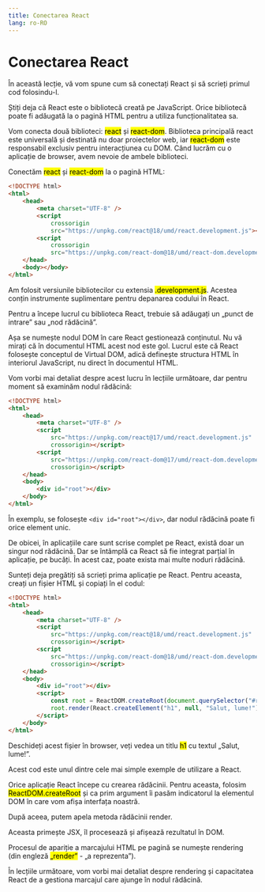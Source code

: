 ```yaml
---
title: Conectarea React
lang: ro-RO
---
```


# Conectarea React

În această lecție, vă vom spune cum să conectați React și să scrieți primul cod folosindu-l.

Știți deja că React este o bibliotecă creată pe JavaScript. Orice bibliotecă poate fi adăugată la o pagină HTML pentru a utiliza funcționalitatea sa.

Vom conecta două biblioteci: <mark>react</mark> și <mark>react-dom</mark>. Biblioteca principală react este universală și destinată nu doar proiectelor web, iar <mark>react-dom</mark> este responsabil exclusiv pentru interacțiunea cu DOM. Când lucrăm cu o aplicație de browser, avem nevoie de ambele biblioteci.

Conectăm <mark>react</mark> și <mark>react-dom</mark> la o pagină HTML:

```html
<!DOCTYPE html>
<html>
	<head>
		<meta charset="UTF-8" />
		<script
			crossorigin
			src="https://unpkg.com/react@18/umd/react.development.js"></script>
		<script
			crossorigin
			src="https://unpkg.com/react-dom@18/umd/react-dom.development.js"></script>
	</head>
	<body></body>
</html>
```

Am folosit versiunile bibliotecilor cu extensia <mark>.development.js</mark>. Acestea conțin instrumente suplimentare pentru depanarea codului în React.

Pentru a începe lucrul cu biblioteca React, trebuie să adăugați un „punct de intrare” sau „nod rădăcină”.

Așa se numește nodul DOM în care React gestionează conținutul. Nu vă mirați că în documentul HTML acest nod este gol. Lucrul este că React folosește conceptul de Virtual DOM, adică definește structura HTML în interiorul JavaScript, nu direct în documentul HTML.

Vom vorbi mai detaliat despre acest lucru în lecțiile următoare, dar pentru moment să examinăm nodul rădăcină:

```html
<!DOCTYPE html>
<html>
	<head>
		<meta charset="UTF-8" />
		<script
			src="https://unpkg.com/react@17/umd/react.development.js"
			crossorigin></script>
		<script
			src="https://unpkg.com/react-dom@17/umd/react-dom.development.js"
			crossorigin></script>
	</head>
	<body>
		<div id="root"></div>
	</body>
</html>
```

În exemplu, se folosește `<div id="root"></div>`, dar nodul rădăcină poate fi orice element unic.

De obicei, în aplicațiile care sunt scrise complet pe React, există doar un singur nod rădăcină. Dar se întâmplă ca React să fie integrat parțial în aplicație, pe bucăți. În acest caz, poate exista mai multe noduri rădăcină.

Sunteți deja pregătiți să scrieți prima aplicație pe React. Pentru aceasta, creați un fișier HTML și copiați în el codul:

```html
<!DOCTYPE html>
<html>
	<head>
		<meta charset="UTF-8" />
		<script
			src="https://unpkg.com/react@18/umd/react.development.js"
			crossorigin></script>
		<script
			src="https://unpkg.com/react-dom@18/umd/react-dom.development.js"
			crossorigin></script>
	</head>
	<body>
		<div id="root"></div>
		<script>
			const root = ReactDOM.createRoot(document.querySelector("#root"));
			root.render(React.createElement("h1", null, "Salut, lume!"));
		</script>
	</body>
</html>
```

Deschideți acest fișier în browser, veți vedea un titlu <mark>h1</mark> cu textul „Salut, lume!”.

Acest cod este unul dintre cele mai simple exemple de utilizare a React.

Orice aplicație React începe cu crearea rădăcinii. Pentru aceasta, folosim <mark>ReactDOM.createRoot</mark> și ca prim argument îi pasăm indicatorul la elementul DOM în care vom afișa interfața noastră.

După aceea, putem apela metoda rădăcinii render.

Aceasta primește JSX, îl procesează și afișează rezultatul în DOM.

Procesul de apariție a marcajului HTML pe pagină se numește rendering (din engleză <mark>„render”</mark> - „a reprezenta”).

În lecțiile următoare, vom vorbi mai detaliat despre rendering și capacitatea React de a gestiona marcajul care ajunge în nodul rădăcină.
